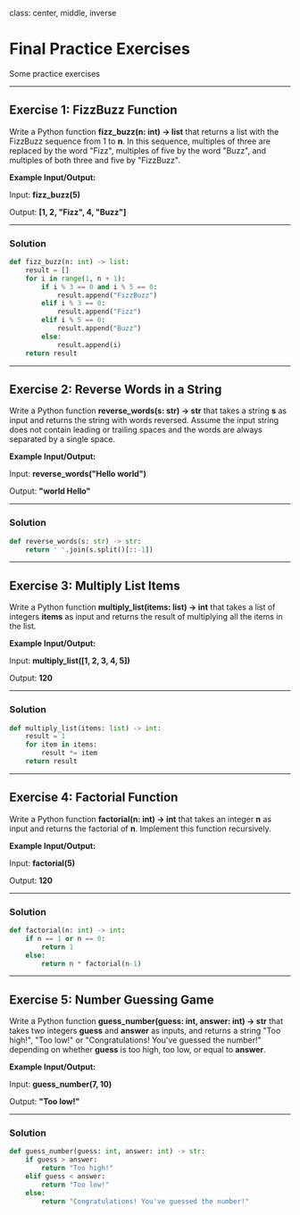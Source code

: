 class: center, middle, inverse
# Final Practice Exercises
Some practice exercises

---

## Exercise 1: FizzBuzz Function
Write a Python function **fizz_buzz(n: int) -> list** that returns a list with the FizzBuzz sequence from 1 to **n**. In this sequence, multiples of three are replaced by the word "Fizz", multiples of five by the word "Buzz", and multiples of both three and five by "FizzBuzz".

**Example Input/Output:**

Input: **fizz_buzz(5)**

Output: **[1, 2, "Fizz", 4, "Buzz"]**

---

### Solution

```python
def fizz_buzz(n: int) -> list:
    result = []
    for i in range(1, n + 1):
        if i % 3 == 0 and i % 5 == 0:
            result.append("FizzBuzz")
        elif i % 3 == 0:
            result.append("Fizz")
        elif i % 5 == 0:
            result.append("Buzz")
        else:
            result.append(i)
    return result
```

---

## Exercise 2: Reverse Words in a String
Write a Python function **reverse_words(s: str) -> str** that takes a string **s** as input and returns the string with words reversed. Assume the input string does not contain leading or trailing spaces and the words are always separated by a single space.

**Example Input/Output:**

Input: **reverse_words("Hello world")**

Output: **"world Hello"**

---

### Solution
```python
def reverse_words(s: str) -> str:
    return ' '.join(s.split()[::-1])
```
---

## Exercise 3: Multiply List Items
Write a Python function **multiply_list(items: list) -> int** that takes a list of integers **items** as input and returns the result of multiplying all the items in the list.

**Example Input/Output:**

Input: **multiply_list([1, 2, 3, 4, 5])**

Output: **120**

---

### Solution
```python
def multiply_list(items: list) -> int:
    result = 1
    for item in items:
        result *= item  
    return result
```

---

## Exercise 4: Factorial Function
Write a Python function **factorial(n: int) -> int** that takes an integer **n** as input and returns the factorial of **n**. Implement this function recursively.

**Example Input/Output:**

Input: **factorial(5)**

Output: **120**

---

### Solution

```python
def factorial(n: int) -> int:
    if n == 1 or n == 0:
        return 1
    else:
        return n * factorial(n-1)
```

---

## Exercise 5: Number Guessing Game
Write a Python function **guess_number(guess: int, answer: int) -> str** that takes two integers **guess** and **answer** as inputs, and returns a string "Too high!", "Too low!" or "Congratulations! You've guessed the number!" depending on whether **guess** is too high, too low, or equal to **answer**.

**Example Input/Output:**

Input: **guess_number(7, 10)**

Output: **"Too low!"**

---

### Solution

```python
def guess_number(guess: int, answer: int) -> str:
    if guess > answer:
        return "Too high!"
    elif guess < answer:
        return "Too low!"
    else:
        return "Congratulations! You've guessed the number!"
```
